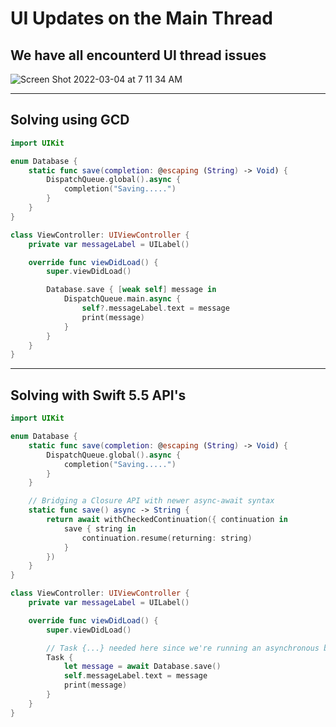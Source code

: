 # UI Updates on the Main Thread

## We have all encounterd UI thread issues

![Screen Shot 2022-03-04 at 7 11 34 AM](https://user-images.githubusercontent.com/1819208/156764008-b4bc3df6-df01-450f-8886-b8bca8c62146.png)

***

## Solving using GCD

```swift
import UIKit

enum Database {
    static func save(completion: @escaping (String) -> Void) {
        DispatchQueue.global().async {
            completion("Saving.....")
        }
    }
}

class ViewController: UIViewController {
    private var messageLabel = UILabel()

    override func viewDidLoad() {
        super.viewDidLoad()

        Database.save { [weak self] message in
            DispatchQueue.main.async {
                self?.messageLabel.text = message
                print(message)
            }
        }
    }
}
```

***

## Solving with Swift 5.5 API's 

```swift 
import UIKit

enum Database {
    static func save(completion: @escaping (String) -> Void) {
        DispatchQueue.global().async {
            completion("Saving.....")
        }
    }

    // Bridging a Closure API with newer async-await syntax
    static func save() async -> String {
        return await withCheckedContinuation({ continuation in
            save { string in
                continuation.resume(returning: string)
            }
        })
    }
}

class ViewController: UIViewController {
    private var messageLabel = UILabel()

    override func viewDidLoad() {
        super.viewDidLoad()

        // Task {...} needed here since we're running an asynchronous block of code
        Task {
            let message = await Database.save()
            self.messageLabel.text = message
            print(message)
        }
    }
}
```
